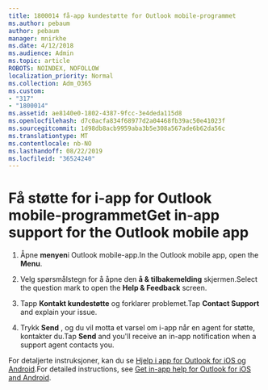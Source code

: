 ```yaml
---
title: 1800014 få-app kundestøtte for Outlook mobile-programmet
ms.author: pebaum
author: pebaum
manager: mnirkhe
ms.date: 4/12/2018
ms.audience: Admin
ms.topic: article
ROBOTS: NOINDEX, NOFOLLOW
localization_priority: Normal
ms.collection: Adm_O365
ms.custom:
- "317"
- "1800014"
ms.assetid: ae8140e0-1802-4387-9fcc-3e4deda115d8
ms.openlocfilehash: d7c0acfa834f68977d2a04468fb39ac50e41023f
ms.sourcegitcommit: 1d98db8acb9959aba3b5e308a567ade6b62da56c
ms.translationtype: MT
ms.contentlocale: nb-NO
ms.lasthandoff: 08/22/2019
ms.locfileid: "36524240"
---
```

# <a name="get-in-app-support-for-the-outlook-mobile-app"></a><span data-ttu-id="dff83-102">Få støtte for i-app for Outlook mobile-programmet</span><span class="sxs-lookup"><span data-stu-id="dff83-102">Get in-app support for the Outlook mobile app</span></span>

1. <span data-ttu-id="dff83-103">Åpne **menyen**i Outlook mobile-app.</span><span class="sxs-lookup"><span data-stu-id="dff83-103">In the Outlook mobile app, open the **Menu**.</span></span>

2. <span data-ttu-id="dff83-104">Velg spørsmålstegn for å åpne den **å &amp; tilbakemelding** skjermen.</span><span class="sxs-lookup"><span data-stu-id="dff83-104">Select the question mark to open the **Help &amp; Feedback** screen.</span></span>

3. <span data-ttu-id="dff83-105">Tapp **Kontakt kundestøtte** og forklarer problemet.</span><span class="sxs-lookup"><span data-stu-id="dff83-105">Tap **Contact Support** and explain your issue.</span></span>

4. <span data-ttu-id="dff83-106">Trykk **Send** , og du vil motta et varsel om i-app når en agent for støtte, kontakter du.</span><span class="sxs-lookup"><span data-stu-id="dff83-106">Tap **Send** and you'll receive an in-app notification when a support agent contacts you.</span></span>

<span data-ttu-id="dff83-107">For detaljerte instruksjoner, kan du se [Hjelp i app for Outlook for iOS og Android](https://support.office.com/article/218a22d1-9fa5-4889-b689-de1c63493243.aspx#ID0EAABAAA=Contact_Support).</span><span class="sxs-lookup"><span data-stu-id="dff83-107">For detailed instructions, see [Get in-app help for Outlook for iOS and Android](https://support.office.com/article/218a22d1-9fa5-4889-b689-de1c63493243.aspx#ID0EAABAAA=Contact_Support).</span></span>
